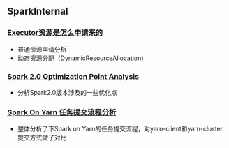 ## SparkInternal
### [Executor资源是怎么申请来的](https://github.com/alixGuo/SparkInternal/blob/master/Executor%E8%B5%84%E6%BA%90%E6%98%AF%E6%80%8E%E4%B9%88%E7%94%B3%E8%AF%B7%E6%9D%A5%E7%9A%84.md)
- 普通资源申请分析
- 动态资源分配（DynamicResourceAllocation）  

### [Spark 2.0 Optimization Point Analysis](https://github.com/alixGuo/SparkInternal/blob/master/spark%202.0%20Optimization%20Point%20Analysis%20.md)
- 分析Spark2.0版本涉及的一些优化点  

### [Spark On Yarn 任务提交流程分析](https://github.com/alixGuo/SparkInternal/blob/master/Spark%20On%20Yarn%20%E4%BB%BB%E5%8A%A1%E6%8F%90%E4%BA%A4%E6%B5%81%E7%A8%8B%E5%88%86%E6%9E%90.pdf)  
- 整体分析了下Spark on Yarn的任务提交流程，对yarn-client和yarn-cluster提交方式做了对比  
